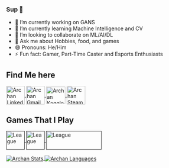 ### Sup :metal:


- 🔭 I’m currently working on GANS 
- 🌱 I’m currently learning Machine Intelligence and CV
- 👯 I’m looking to collaborate on ML/AI/DL
- 💬 Ask me about Hobbies, food, and games
- 😄 Pronouns: He/Him 
- ⚡ Fun fact: Gamer, Part-Time Caster and Esports Enthusiasts

<p align="left">
<h2 align="left">Find Me here</h2>
<a href="https://www.linkedin.com/in/archanghosh/">
  <img align="center" height=50 width=50 src="https://img.icons8.com/ios/452/linkedin.png" alt="Archan Linkedin"/>
</a>
<a href="https://gharchan@gmail.com">
  <img align="center" height=50 width=50 src="https://image.flaticon.com/icons/png/512/60/60543.png" alt="Archan Gmail"/>
</a>
<a href="https://www.kaggle.com/archanghosh">
  <img align="center" height=46 width=52 src="https://cdn1.iconfinder.com/data/icons/logos-and-brands-3/512/189_Kaggle_logo_logos-512.png" alt="Archan Kaggle"/>
</a>
<a href="https://steamcommunity.com/id/quantamphysx">
  <img align="center" height=50 width=50 src="https://cdn3.iconfinder.com/data/icons/popular-services-brands-vol-2/512/steam-512.png" alt="Archan Steam"/>
</a>
</p>
<p align="left">
  <h2 align="left">Games That I Play</h2>
  <a href="">
  <img align="center" height=50 width=50 src="https://logodownload.org/wp-content/uploads/2014/09/lol-league-of-Legends-logo-3.png" alt="League"/>
</a>
<a href="">
  <img align="center" height=50 width=50 src="https://w7.pngwing.com/pngs/361/42/png-transparent-dota-2-dota-2-league-of-legends-the-international-video-game-axe-logo-game-logo-international.png" alt="League"/>
</a>
<a href="">
  <img align="center" height=50 width=150 src="https://www.pngkit.com/png/full/308-3083447_logo-kaeo-r6-pro-league-logo.png" color="black" alt="League"/>
</a>
</p>



<a href="">
  <img align="center" src="https://github-readme-stats.vercel.app/api?username=ArchanGhosh&show_icons=true&theme=synthwave" alt="Archan Stats"/>
</a>

<a href="">
  <img align="center" src="https://github-readme-stats.vercel.app/api/top-langs/?username=ArchanGhosh&layout=compact&theme=synthwave" alt="Archan Languages"/>
</a>
